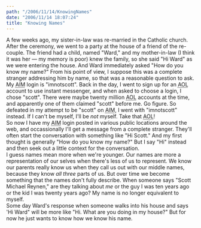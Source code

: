 ```yaml
---
path: "/2006/11/14/KnowingNames" 
date: "2006/11/14 18:07:24" 
title: "Knowing Names" 
---
```

A few weeks ago, my sister-in-law was re-married in the Catholic church. After the ceremony, we went to a party at the house of a friend of the re-couple. The friend had a child, named "Ward," and my mother-in-law (I think it was her &#8212; my memory is poor) knew the family, so she said "Hi Ward" as we were entering the house. And Ward immediately asked "How do you know my name?" From his point of view, I suppose this was a complete stranger addressing him by name, so that was a reasonable question to ask.<br>My <abbr title="America OnLine Instant Messenger">AIM</abbr> login is "imnotscott". Back in the day, I went to sign up for an <abbr title="America OnLine">AOL</abbr> account to use instant messenger, and when asked to choose a login, I chose "scott". There were maybe twenty million <abbr title="America OnLine">AOL</abbr> accounts at the time, and apparently one of them claimed "scott" before me. Go figure. So defeated in my attempt to be "scott" on <abbr title="America OnLine Instant Messenger">AIM</abbr>, I went with "imnotscott" instead. If I can't be myself, I'll be *not* myself. Take that <abbr title="America OnLine">AOL</abbr>!<br>So now I have my <abbr title="America OnLine Instant Messenger">AIM</abbr> login posted in various public locations around the web, and occassionally I'll get a message from a complete stranger. They'll often start the conversation with something like "Hi Scott." And my first thought is generally "How do you know my name?" But I say "Hi" instead and then seek out a little context for the conversation.<br>I guess names mean more when we're younger. Our names are more a representation of our selves when there's less of us to represent. We know our parents really know us when they call us out with our middle names, because they know *all three* parts of us. But over time we become something that the names don't fully describe. When someone says "Scott Michael Reynen," are they talking about *me* or the guy I was ten years ago or the kid I was twenty years ago? My name is no longer equivalent to myself.<br>Some day Ward's response when someone walks into his house and says 'Hi Ward" will be more like "Hi. What are you doing in my house?" But for now he just wants to know how we know his name.